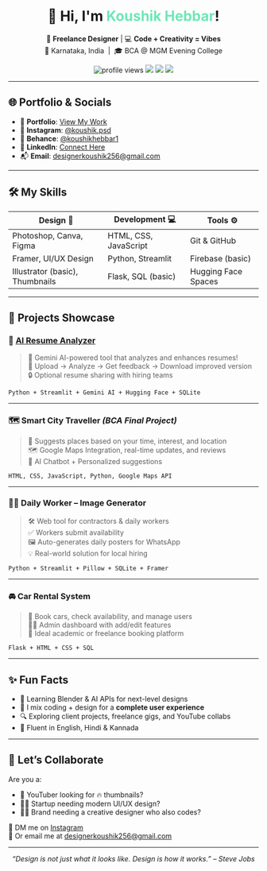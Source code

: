 <h1 align="center">👋 Hi, I'm <span style="color:#6EE7B7;">Koushik Hebbar</span>!</h1>
<p align="center">
  🎨 <strong>Freelance Designer</strong> | 💻 <strong>Code + Creativity = Vibes</strong><br>
  📍 Karnataka, India &nbsp;|&nbsp; 🎓 BCA @ MGM Evening College
</p>

<p align="center">
  <img src="https://komarev.com/ghpvc/?username=koushik-fv7qj&label=Profile%20Views&color=0E9F6E&style=flat" alt="profile views"/>
  <a href="https://www.linkedin.com/in/koushik-hebbar-798605293"><img src="https://img.shields.io/badge/LinkedIn-blue?logo=linkedin&style=flat-square" /></a>
  <a href="https://www.instagram.com/koushik.psd/"><img src="https://img.shields.io/badge/Instagram-pink?logo=instagram&style=flat-square" /></a>
  <a href="mailto:designerkoushik256@gmail.com"><img src="https://img.shields.io/badge/Email-D14836?logo=gmail&style=flat-square" /></a>
</p>

---

## 🌐 Portfolio & Socials

- 🎨 **Portfolio**: [View My Work](https://big-members-388769.framer.app/)
- 📸 **Instagram**: [@koushik.psd](https://www.instagram.com/koushik.psd/)
- 🎨 **Behance**: [@koushikhebbar1](https://www.behance.net/koushikhebbar1)
- 💼 **LinkedIn**: [Connect Here](https://www.linkedin.com/in/koushik-hebbar-798605293)
- 📬 **Email**: designerkoushik256@gmail.com

---

## 🛠️ My Skills

| Design 🎨                  | Development 💻         | Tools ⚙️             |
|---------------------------|------------------------|----------------------|
| Photoshop, Canva, Figma   | HTML, CSS, JavaScript  | Git & GitHub         |
| Framer, UI/UX Design      | Python, Streamlit      | Firebase (basic)     |
| Illustrator (basic), Thumbnails | Flask, SQL (basic)     | Hugging Face Spaces  |

---

## 🚀 Projects Showcase

### 🎯 [AI Resume Analyzer](https://huggingface.co/spaces/koushik16/FINAL_AI_RESUME_ANALYZER)
> 🤖 Gemini AI-powered tool that analyzes and enhances resumes!  
> 📝 Upload → Analyze → Get feedback → Download improved version  
> 🔒 Optional resume sharing with hiring teams  

`Python + Streamlit + Gemini AI + Hugging Face + SQLite`

---

### 🗺️ **Smart City Traveller** *(BCA Final Project)*
> 🧠 Suggests places based on your time, interest, and location  
> 🗺️ Google Maps Integration, real-time updates, and reviews  
> 🤖 AI Chatbot + Personalized suggestions  

`HTML, CSS, JavaScript, Python, Google Maps API`

---

### 👷‍♂️ **Daily Worker – Image Generator**
> 🛠️ Web tool for contractors & daily workers  
> ✅ Workers submit availability  
> 🖼️ Auto-generates daily posters for WhatsApp  
> 💡 Real-world solution for local hiring  

`Python + Streamlit + Pillow + SQLite + Framer`

---

### 🚘 **Car Rental System**
> 🚗 Book cars, check availability, and manage users  
> 👨‍💼 Admin dashboard with add/edit features  
> 🧾 Ideal academic or freelance booking platform  

`Flask + HTML + CSS + SQL`

---

## ✨ Fun Facts

- 🧠 Learning Blender & AI APIs for next-level designs
- 🧩 I mix coding + design for a **complete user experience**
- 🔍 Exploring client projects, freelance gigs, and YouTube collabs
- 💬 Fluent in English, Hindi & Kannada

---

## 🤝 Let’s Collaborate

Are you a:
- 🎥 YouTuber looking for 🔥 thumbnails?
- 🧑‍💻 Startup needing modern UI/UX design?
- 👨‍💼 Brand needing a creative designer who also codes?

📩 DM me on [Instagram](https://www.instagram.com/koushik.psd/)  
📧 Or email me at [designerkoushik256@gmail.com](mailto:designerkoushik256@gmail.com)

---

<p align="center">
  <em>“Design is not just what it looks like. Design is how it works.” – Steve Jobs</em>
</p>
